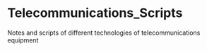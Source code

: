 # Telecommunications_Scripts
 Notes and scripts of different technologies of telecommunications equipment
